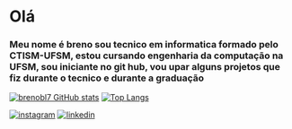  # Olá
 ### Meu nome é breno sou tecnico em informatica formado pelo CTISM-UFSM, estou cursando engenharia da computação na UFSM, sou iniciante no git hub, vou upar alguns projetos que fiz durante o tecnico e durante a graduação
[![brenobl7 GitHub stats](https://github-readme-stats.vercel.app/api?username=brenobl7&theme=dark&hide)](https://github.com/anuraghazra/github-readme-stats)
[![Top Langs](https://github-readme-stats.vercel.app/api/top-langs/?username=brenobl7&theme=dark&hide)](https://github.com/anuraghazra/github-readme-stats)<p>

[![instagram](	https://img.shields.io/badge/Instagram-E4405F?style=for-the-badge&logo=instagram&logoColor=white)](https://www.instagram.com/breno_germano006/profilecard/?igsh=aGM2NGFkMGIxcGt1)
[![linkedin](https://img.shields.io/badge/LinkedIn-0077B5?style=for-the-badge&logo=linkedin&logoColor=white )](https://www.linkedin.com/in/breno-germano-88788927b/)<p>





